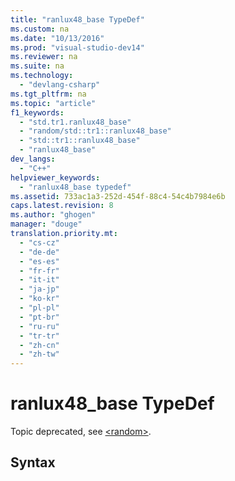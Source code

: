 ```yaml
---
title: "ranlux48_base TypeDef"
ms.custom: na
ms.date: "10/13/2016"
ms.prod: "visual-studio-dev14"
ms.reviewer: na
ms.suite: na
ms.technology: 
  - "devlang-csharp"
ms.tgt_pltfrm: na
ms.topic: "article"
f1_keywords: 
  - "std.tr1.ranlux48_base"
  - "random/std::tr1::ranlux48_base"
  - "std::tr1::ranlux48_base"
  - "ranlux48_base"
dev_langs: 
  - "C++"
helpviewer_keywords: 
  - "ranlux48_base typedef"
ms.assetid: 733ac1a3-252d-454f-88c4-54c4b7984e6b
caps.latest.revision: 8
ms.author: "ghogen"
manager: "douge"
translation.priority.mt: 
  - "cs-cz"
  - "de-de"
  - "es-es"
  - "fr-fr"
  - "it-it"
  - "ja-jp"
  - "ko-kr"
  - "pl-pl"
  - "pt-br"
  - "ru-ru"
  - "tr-tr"
  - "zh-cn"
  - "zh-tw"
---
```

# ranlux48_base TypeDef
Topic deprecated, see [\<random>](../Topic/%3Crandom%3E.md).  
  
## Syntax